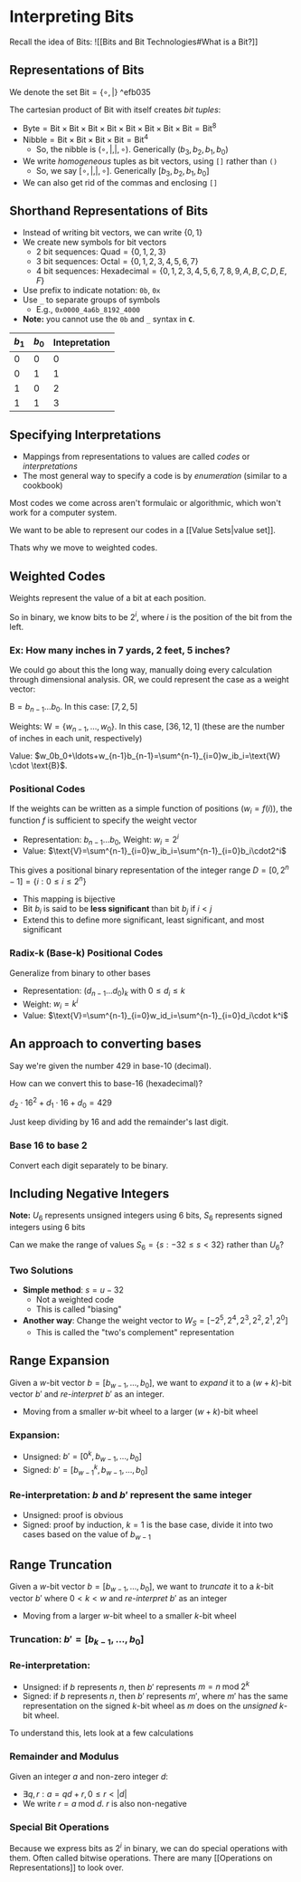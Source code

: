 # Interpreting Bits

Recall the idea of Bits:
![[Bits and Bit Technologies#What is a Bit?]]

## Representations of Bits

We denote the set $\text{Bit}=\{\circ, |\}$ ^efb035

The cartesian product of $\text{Bit}$ with itself creates *bit tuples*:
- $\text{Byte}=\text{Bit}\times\text{Bit}\times\text{Bit}\times\text{Bit}\times\text{Bit}\times\text{Bit}\times\text{Bit}\times\text{Bit}=\text{Bit}^8$ 
- $\text{Nibble}=\text{Bit}\times\text{Bit}\times\text{Bit}\times\text{Bit}=\text{Bit}^4$ 
	- So, the nibble is $(\circ, |, |, \circ)$. Generically $(b_3, b_2, b_1, b_0)$
- We write *homogeneous* tuples as bit vectors, using `[]` rather than `()`
	- So, we say $[\circ, |, |, \circ]$. Generically $[b_3, b_2, b_1, b_0]$
- We can also get rid of the commas and enclosing `[]`

## Shorthand Representations of Bits

- Instead of writing bit vectors, we can write $\{0,1\}$
- We create new symbols for bit vectors
	- 2 bit sequences: $\text{Quad}=\{0,1,2,3\}$
	- 3 bit sequences: $\text{Octal}=\{0,1,2,3,4,5,6,7\}$
	- 4 bit sequences: $\text{Hexadecimal}=\{0,1,2,3,4,5,6,7,8,9,A,B,C,D,E,F\}$
- Use prefix to indicate notation: `0b`, `0x`
- Use `_` to separate groups of symbols
	- E.g., `0x0000_4a6b_8192_4000`
- **Note:** you cannot use the `0b` and `_` syntax in **`C`**.

| $b_1$ | $b_0$ | Intepretation |
| ---- | ---- | ---- |
| 0 | 0 | 0 |
| 0 | 1 | 1 |
| 1 | 0 | 2 |
| 1 | 1 | 3 |

## Specifying Interpretations

- Mappings from representations to values are called *codes* or *interpretations*
- The most general way to specify a code is by *enumeration* (similar to a cookbook)

Most codes we come across aren't formulaic or algorithmic, which won't work for a computer system.

We want to be able to represent our codes in a [[Value Sets|value set]].

Thats why we move to weighted codes.

## Weighted Codes

Weights represent the value of a bit at each position.

So in binary, we know bits to be $2^i$, where $i$ is the position of the bit from the left.

### Ex: How many inches in 7 yards, 2 feet, 5 inches?

We could go about this the long way, manually doing every calculation through dimensional analysis. OR, we could represent the case as a weight vector:

$\text{B}=b_{n-1}\ldots b_0$. In this case: $[7, 2, 5]$

Weights: $\text{W}=\{w_{n-1},\ldots,w_0\}$. In this case, $[36,12,1]$ (these are the number of inches in each unit, respectively)

Value: $w_0b_0+\ldots+w_{n-1}b_{n-1}=\sum^{n-1}_{i=0}w_ib_i=\text{W} \cdot \text{B}$.

### Positional Codes

If the weights can be written as a simple function of positions ($w_i=f(i)$), the function $f$ is sufficient to specify the weight vector
- Representation: $b_{n-1}\ldots b_0$, Weight: $w_i=2^i$
- Value: $\text{V}=\sum^{n-1}_{i=0}w_ib_i=\sum^{n-1}_{i=0}b_i\cdot2^i$ 

This gives a positional binary representation of the integer range $D=[0,2^n-1]=\{i:0\leq i\leq 2^n\}$ 
- This mapping is bijective
- Bit $b_i$ is said to be **less significant** than bit $b_j$ if $i<j$
- Extend this to define more significant, least significant, and most significant

### Radix-k (Base-k) Positional Codes

Generalize from binary to other bases
- Representation: $(d_{n-1}\ldots d_0)_k$ with $0\leq d_i\leq k$
- Weight: $w_i=k^i$
- Value: $\text{V}=\sum^{n-1}_{i=0}w_id_i=\sum^{n-1}_{i=0}d_i\cdot k^i$ 

## An approach to converting bases

Say we're given the number $429$ in base-10 (decimal).

How can we convert this to base-16 (hexadecimal)?

$d_2\cdot 16^2 + d_1\cdot 16 + d_0 = 429$ 

Just keep dividing by 16 and add the remainder's last digit.

### Base 16 to base 2

Convert each digit separately to be binary.


## Including Negative Integers

**Note:** $U_6$ represents unsigned integers using 6 bits, $S_6$ represents signed integers using 6 bits

Can we make the range of values $S_6=\{s: -32\leq s < 32\}$ rather than $U_6$?

### Two Solutions
- **Simple method**: $s=u-32$
	- Not a weighted code
	- This is called "biasing"
- **Another way**: Change the weight vector to $W_S=[-2^5, 2^4, 2^3, 2^2, 2^1, 2^0]$
	- This is called the "two's complement" representation


## Range Expansion

Given a $w$-bit vector $b=[b_{w-1}, \ldots, b_0]$, we want to *expand* it to a $(w+k$)-bit vector $b'$ and *re-interpret* $b'$ as an integer. 
- Moving from a smaller $w$-bit wheel to a larger $(w+k)$-bit wheel

### Expansion:
- Unsigned: $b'=[0^k, b_{w-1}, \ldots, b_0]$ 
- Signed: $b'=[b^k_{w-1}, b_{w-1},\ldots, b_0]$

### Re-interpretation: $b$ and $b'$ represent the same integer
- Unsigned: proof is obvious
- Signed: proof by induction, $k=1$ is the base case, divide it into two cases based on the value of $b_{w-1}$

## Range Truncation

Given a $w$-bit vector $b=[b_{w-1},\ldots, b_0]$, we want to *truncate* it to a $k$-bit vector $b'$ where $0<k<w$ and *re-interpret* $b'$ as an integer
- Moving from a larger $w$-bit wheel to a smaller $k$-bit wheel

### Truncation: $b'=[b_{k-1},\ldots,b_0]$

### Re-interpretation:
- Unsigned: if $b$ represents $n$, then $b'$ represents $m=n\;\text{mod}\;2^k$
- Signed: if $b$ represents $n$, then $b'$ represents $m'$, where $m'$ has the same representation on the signed $k$-bit wheel as $m$ does on the *unsigned* $k$-bit wheel.

To understand this, lets look at a few calculations

### Remainder and Modulus

Given an integer $a$ and non-zero integer $d$:
- $\exists q, r: a=qd+r, 0\leq r < |d|$ 
- We write $r=a\;\text{mod}\;d$. $r$ is also non-negative

### Special Bit Operations

Because we express bits as $2^i$ in binary, we can do special operations with them. Often called bitwise operations. There are many [[Operations on Representations]] to look over.